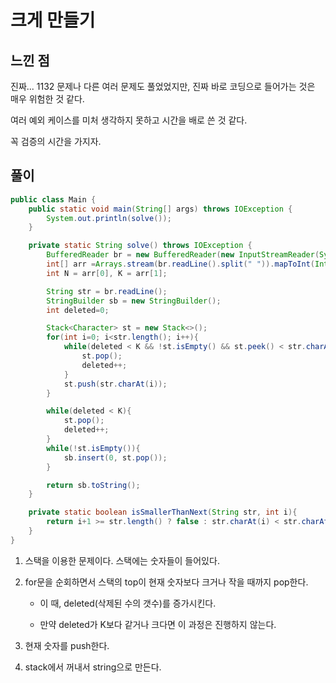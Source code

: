 # 크게 만들기

## 느낀 점

진짜... 1132 문제나 다른 여러 문제도 풀었었지만, 진짜 바로 코딩으로 들어가는 것은 매우 위험한 것 같다.

여러 예외 케이스를 미처 생각하지 못하고 시간을 배로 쓴 것 같다.

꼭 검증의 시간을 가지자.

## 풀이

```java
public class Main {
    public static void main(String[] args) throws IOException {
        System.out.println(solve());
    }

    private static String solve() throws IOException {
        BufferedReader br = new BufferedReader(new InputStreamReader(System.in));
        int[] arr =Arrays.stream(br.readLine().split(" ")).mapToInt(Integer::parseInt).toArray();
        int N = arr[0], K = arr[1];

        String str = br.readLine();
        StringBuilder sb = new StringBuilder();
        int deleted=0;

        Stack<Character> st = new Stack<>();
        for(int i=0; i<str.length(); i++){
            while(deleted < K && !st.isEmpty() && st.peek() < str.charAt(i)){
                st.pop();
                deleted++;
            }
            st.push(str.charAt(i));
        }

        while(deleted < K){
            st.pop();
            deleted++;
        }
        while(!st.isEmpty()){
            sb.insert(0, st.pop());
        }

        return sb.toString();
    }

    private static boolean isSmallerThanNext(String str, int i){
        return i+1 >= str.length() ? false : str.charAt(i) < str.charAt(i+1);
    }
}
```

1. 스택을 이용한 문제이다. 스택에는 숫자들이 들어있다.
   
2. for문을 순회하면서 스택의 top이 현재 숫자보다 크거나 작을 때까지 pop한다.

    * 이 때, deleted(삭제된 수의 갯수)를 증가시킨다.
    
    * 만약 deleted가 K보다 같거나 크다면 이 과정은 진행하지 않는다.

2. 현재 숫자를 push한다.

3. stack에서 꺼내서 string으로 만든다.